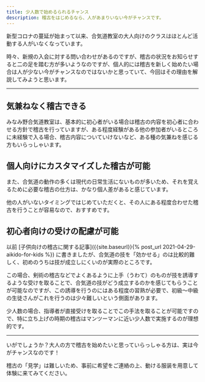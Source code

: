 ```yaml
---
title: 少人数で始めるられるチャンス
description: 稽古をはじめるなら、人があまりいない今がチャンスです。
---
```


新型コロナの蔓延が始まって以来、合気道教室の大人向けのクラスはほとんど活動する人がいなくなっています。

時々、新規の入会に対する問い合わせがあるのですが、稽古の状況をお知らせすると二の足を踏む方が多いようなのですが、個人的には稽古を新しく始めたい場合は人が少ない今がチャンスなのではないかと思っていて、今回はその理由を解説してみようと思います。

---

## 気兼ねなく稽古できる

みなみ野合気道教室は、基本的に初心者がいる場合は稽古の内容を初心者に合わせる方針で稽古を行っていますが、ある程度経験がある他の参加者がいるところに未経験で入る場合、稽古内容についていけないなど、ある種の気兼ねを感じる方もいらっしゃいます。

## 個人向けにカスタマイズした稽古が可能

また、合気道の動作の多くは現代の日常生活にないものが多いため、それを覚えるために必要な稽古の仕方は、かなり個人差があると感じています。

他の人がいないタイミングではじめていただくと、その人にある程度合わせた稽古を行うことが容易なので、おすすめです。

## 初心者向けの受けの配慮が可能

以前 [子供向けの稽古に関する記事]({{site.baseurl}}{% post_url 2021-04-29-aikido-for-kids %}) に書きましたが、合気道の技を「効かせる」のは比較的難しく、初めのうちは技が成立しにくいのが実際のところです。

この場合、剣術の稽古などでよくあるように上手（うわて）のものが技を誘導するような受けを取ることで、合気道の技がどう成立するのかを感じてもらうことが可能なのですが、この誘導を行うのにはある程度の習熟が必要で、初級～中級の生徒さんがこれを行うのは少々難しいという側面があります。

少人数の場合、指導者が直接受けを取ることでこの手法を取ることが可能ですので、特に立ち上げの時期の稽古はマンツーマンに近い少人数で実施するのが理想的です。

---

いがでしょうか？大人の方で稽古を始めたいと思っていらっしゃる方は、実は今がチャンスなのです！

稽古の「見学」は難しいため、事前に希望をご連絡の上、動ける服装を用意して体験に来てみてください。
